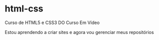 # html-css
 Curso de HTML5  e CSS3 DO Curso Em Vídeo

Estou aprendendo a criar sites e agora vou gerenciar meus repositórios

<a href="https://zafinn.github.io/html-css/exercícios/ex001/index.html"></a>